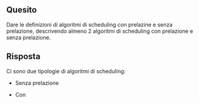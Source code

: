 ## Quesito

Dare le definizioni di algoritmi di scheduling con prelazine e senza prelazione, descrivendo almeno 2 algoritmi di scheduling con prelazione e senza prelazione.

## Risposta

Ci sono due tipologie di algoritmi di scheduling: 

- Senza prelazione

- Con
